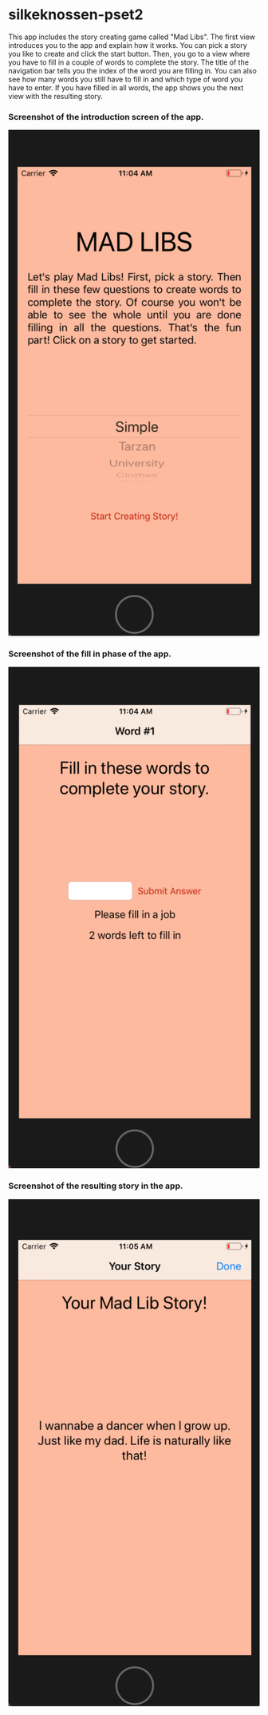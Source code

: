 # silkeknossen-pset2

This app includes the story creating game called "Mad Libs". The first view introduces you to the app and explain how it works. You can pick a story you like to create and click the start button. Then, you go to a view where you have to fill in a couple of words to complete the story. The title of the navigation bar tells you the index of the word you are filling in. You can also see how many words you still have to fill in and which type of word you have to enter. If you have filled in all words, the app shows you the next view with the resulting story.

### Screenshot of the introduction screen of the app.
![alt text](https://github.com/SilkeKnossen/silkeknossen-pset2/blob/master/screenshots/Schermafbeelding1.png)

### Screenshot of the fill in phase of the app.
![alt text](https://github.com/SilkeKnossen/silkeknossen-pset2/blob/master/screenshots/Schermafbeelding2.png)

### Screenshot of the resulting story in the app.
![alt text](https://github.com/SilkeKnossen/silkeknossen-pset2/blob/master/screenshots/Schermafbeelding3.png)
